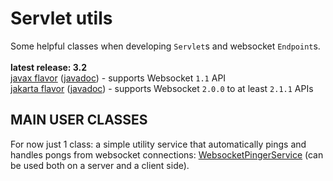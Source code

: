 # Servlet utils

Some helpful classes when developing `Servlet`s and websocket `Endpoint`s.<br/>
<br/>
**latest release: 3.2**<br/>
[javax flavor](https://search.maven.org/artifact/pl.morgwai.base/servlet-utils/3.2-javax/jar)
([javadoc](https://javadoc.io/doc/pl.morgwai.base/servlet-utils/3.2-javax)) - supports Websocket `1.1` API<br/>
[jakarta flavor](https://search.maven.org/artifact/pl.morgwai.base/servlet-utils/3.2-jakarta/jar)
([javadoc](https://javadoc.io/doc/pl.morgwai.base/servlet-utils/3.2-jakarta)) - supports Websocket `2.0.0` to at least `2.1.1` APIs


## MAIN USER CLASSES

For now just 1 class: a simple utility service that automatically pings and handles pongs from websocket connections: [WebsocketPingerService](src/main/java/pl/morgwai/base/servlet/utils/WebsocketPingerService.java) (can be used both on a server and a client side).
